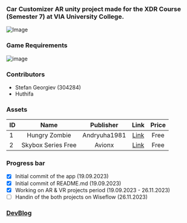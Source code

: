 ### Car Customizer AR unity project made for the XDR Course (Semester 7) at VIA University College. 
![Image](https://upload.wikimedia.org/wikipedia/commons/5/5d/VIA_UC_logo.png)

### Game Requirements
![image](https://github.com/NoHop3/via-sem7-xdr-ar/assets/82092907/47f9d394-9b1d-40b0-9d90-7ea4b1700068)

### Contributors
- Stefan Georgiev (304284)
- Huthifa

### Assets

| ID | Name | Publisher |  Link   | Price  | 
| -- |:-------:|:-------------:|:--------:|:--------:|
| 1  | Hungry Zombie | Andryuha1981 | [Link](https://assetstore.unity.com/packages/3d/characters/hungry-zombie-99750) | Free |
| 2  | Skybox Series Free | Avionx | [Link](https://assetstore.unity.com/packages/2d/textures-materials/sky/skybox-series-free-103633) | Free |


### Progress bar
- [x] Initial commit of the app (19.09.2023)
- [x] Initial commit of README.md (19.09.2023) 
- [x] Working on AR  & VR projects period (19.09.2023 - 26.11.2023)
- [ ] Handin of the both projects on Wiseflow (26.11.2023)

### [DevBlog](https://xrdy7.blogspot.com/)
